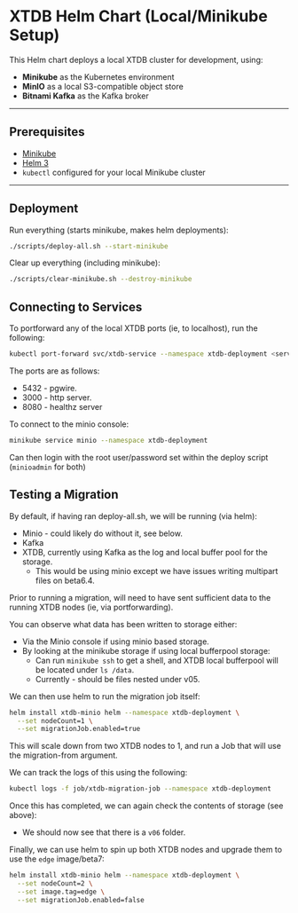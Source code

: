 # XTDB Helm Chart (Local/Minikube Setup)

This Helm chart deploys a local XTDB cluster for development, using:

- **Minikube** as the Kubernetes environment
- **MinIO** as a local S3-compatible object store
- **Bitnami Kafka** as the Kafka broker

---

## Prerequisites

- [Minikube](https://minikube.sigs.k8s.io/docs/start/)
- [Helm 3](https://helm.sh/)
- `kubectl` configured for your local Minikube cluster

---

## Deployment

Run everything (starts minikube, makes helm deployments):
```bash
./scripts/deploy-all.sh --start-minikube
```

Clear up everything (including minikube):
```bash
./scripts/clear-minikube.sh --destroy-minikube
```

## Connecting to Services

To portforward any of the local XTDB ports (ie, to localhost), run the following:

```bash
kubectl port-forward svc/xtdb-service --namespace xtdb-deployment <servicePort>:<localHostPort>
```

The ports are as follows:
- 5432 - pgwire.
- 3000 - http server.
- 8080 - healthz server

To connect to the minio console:

```bash
minikube service minio --namespace xtdb-deployment
```

Can then login with the root user/password set within the deploy script (`minioadmin` for both)

## Testing a Migration

By default, if having ran deploy-all.sh, we will be running (via helm):
- Minio - could likely do without it, see below.
- Kafka
- XTDB, currently using Kafka as the log and local buffer pool for the storage.
  - This would be using minio except we have issues writing multipart files on beta6.4.

Prior to running a migration, will need to have sent sufficient data to the running XTDB nodes (ie, via portforwarding).

You can observe what data has been written to storage either:

- Via the Minio console if using minio based storage.
- By looking at the minikube storage if using local bufferpool storage:
  - Can run `minikube ssh` to get a shell, and XTDB local bufferpool will be located under `ls /data`.
  - Currently - should be files nested under v05.

We can then use helm to run the migration job itself:

```bash
helm install xtdb-minio helm --namespace xtdb-deployment \
  --set nodeCount=1 \
  --set migrationJob.enabled=true
```

This will scale down from two XTDB nodes to 1, and run a Job that will use the migration-from argument.

We can track the logs of this using the following:

```bash
kubectl logs -f job/xtdb-migration-job --namespace xtdb-deployment
```

Once this has completed, we can again check the contents of storage (see above):

- We should now see that there is a `v06` folder.

Finally, we can use helm to spin up both XTDB nodes and upgrade them to use the `edge` image/beta7:

```bash
helm install xtdb-minio helm --namespace xtdb-deployment \
  --set nodeCount=2 \
  --set image.tag=edge \
  --set migrationJob.enabled=false
```



